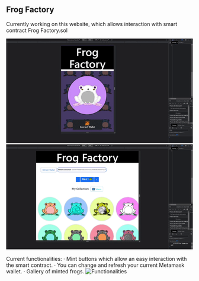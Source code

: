 ## Frog Factory

Currently working on this website, which allows interaction with smart contract Frog Factory.sol


![Responsive Design](https://github.com/widroz/FrogFactory/blob/master/public/frogfactoryrecorded%20(1).gif)
![Responsive Design 2](https://github.com/widroz/FrogFactory/blob/master/public/frogfactoryrecorded%20(2).gif)

Current functionalities:
· Mint buttons which allow an easy interaction with the smart contract.
· You can change and refresh your current Metamask wallet.
· Gallery of minted frogs.
![Functionalities](https://github.com/widroz/FrogFactory/blob/master/public/frogfactoryrecorded%20(4).gif)
